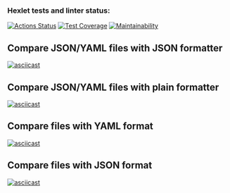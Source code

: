 ### Hexlet tests and linter status:
[![Actions Status](https://github.com/EJester21/frontend-bootcamp-project-46/workflows/hexlet-check/badge.svg)](https://github.com/EJester21/frontend-bootcamp-project-46/actions)
[![Test Coverage](https://api.codeclimate.com/v1/badges/72cf51e2738cb8440ffe/test_coverage)](https://codeclimate.com/github/EJester21/frontend-bootcamp-project-46/test_coverage)
[![Maintainability](https://api.codeclimate.com/v1/badges/72cf51e2738cb8440ffe/maintainability)](https://codeclimate.com/github/EJester21/frontend-bootcamp-project-46/maintainability)

## Compare JSON/YAML files with JSON formatter
[![asciicast](https://asciinema.org/a/Q9ckeNafWGoNwySU70j8r6DqK.svg)](https://asciinema.org/a/Q9ckeNafWGoNwySU70j8r6DqK)

## Compare JSON/YAML files with plain formatter
[![asciicast](https://asciinema.org/a/fiQ1AxjTK9j7DkYEo8LTvbTzJ.svg)](https://asciinema.org/a/fiQ1AxjTK9j7DkYEo8LTvbTzJ)

## Compare files with YAML format
[![asciicast](https://asciinema.org/a/AW6BfCU0H4n03gp7A3EgOYHqZ.svg)](https://asciinema.org/a/AW6BfCU0H4n03gp7A3EgOYHqZ)

## Compare files with JSON format
[![asciicast](https://asciinema.org/a/m10tTPRdoe9H5w10DbWO123Mp.svg)](https://asciinema.org/a/m10tTPRdoe9H5w10DbWO123Mp)